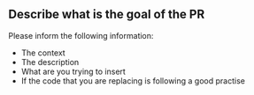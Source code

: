 ## Describe what is the goal of the PR

Please inform the following information:
- The context
- The description
- What are you trying to insert
- If the code that you are replacing is following a good practise
